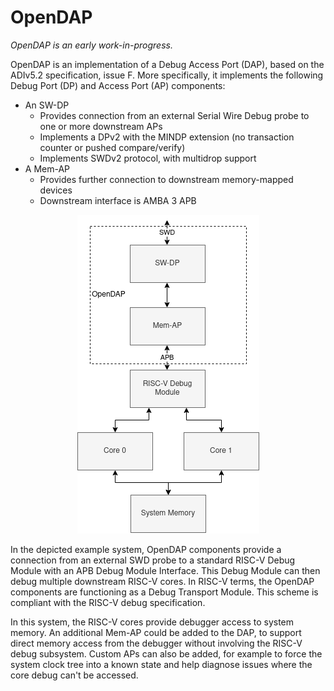 OpenDAP
=======

*OpenDAP is an early work-in-progress.*

OpenDAP is an implementation of a Debug Access Port (DAP), based on the ADIv5.2 specification, issue F. More specifically, it implements the following Debug Port (DP) and Access Port (AP) components:

- An SW-DP
	- Provides connection from an external Serial Wire Debug probe to one or more downstream APs
	- Implements a DPv2 with the MINDP extension (no transaction counter or pushed compare/verify)
	- Implements SWDv2 protocol, with multidrop support
- A Mem-AP
	- Provides further connection to downstream memory-mapped devices
	- Downstream interface is AMBA 3 APB

<p align="center"><img alt="A block diagram. At the top is a DP, with an SWD connection to the outside world. Below this, connected via a stripped-down APB interface, is a Mem-AP. This is connected with APB to a Debug Module box, which is then connected using some unspecified interface to a pair of RISC-V cores." src="doc/example_system_1.png"></p>

In the depicted example system, OpenDAP components provide a connection from an external SWD probe to a standard RISC-V Debug Module with an APB Debug Module Interface. This Debug Module can then debug multiple downstream RISC-V cores. In RISC-V terms, the OpenDAP components are functioning as a Debug Transport Module. This scheme is compliant with the RISC-V debug specification.

In this system, the RISC-V cores provide debugger access to system memory. An additional Mem-AP could be added to the DAP, to support direct memory access from the debugger without involving the RISC-V debug subsystem. Custom APs can also be added, for example to force the system clock tree into a known state and help diagnose issues where the core debug can't be accessed.
